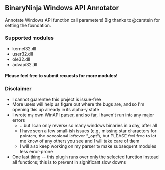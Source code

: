 ## BinaryNinja Windows API Annotator

Annotate Windows API function call parameters! Big thanks to @carstein for setting the foundation.

### Supported modules
* kernel32.dll
* user32.dll
* ole32.dll
* advapi32.dll

#### Please feel free to submit requests for more modules!

### Disclaimer
* I cannot guarentee this project is issue-free
* More users will help us figure out where the bugs are, and so I'm opening this up already in its alpha-y state
* I wrote my own WinAPI parser, and so far, I haven't run into any major errors
    * ...but I can only reverse so many windows binaries in a day, after all
    * I have seen a few small-ish issues (e.g., missing star characters for pointers, the occasional leftever "_opt"), but PLEASE feel free to let me know of any others you see and I will take care of them
    * I will also keep working on my parser to make subsequent modules less error-prone
* One last thing -- this plugin runs over only the selected function instead all functions; this is to prevent in significant slow downs 



